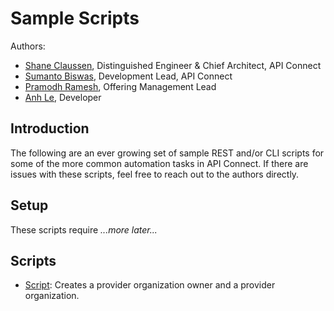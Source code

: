 # Sample Scripts

Authors:
- [Shane Claussen](mailto:claussen@us.ibm.com), Distinguished Engineer & Chief Architect, API Connect
- [Sumanto Biswas](mailto:biswas@us.ibm.com), Development Lead, API Connect
- [Pramodh Ramesh](mailto:vr.pramodh@ibm.com), Offering Management Lead
- [Anh Le](a.le@ibm.com), Developer



## Introduction

The following are an ever growing set of sample REST and/or CLI
scripts for some of the more common automation tasks in API Connect.
If there are issues with these scripts, feel free to reach out to the
authors directly.



## Setup

These scripts require *...more later...*



## Scripts

- [Script](./sh/create-provider-organization.sh): Creates a provider organization owner and a provider organization.
